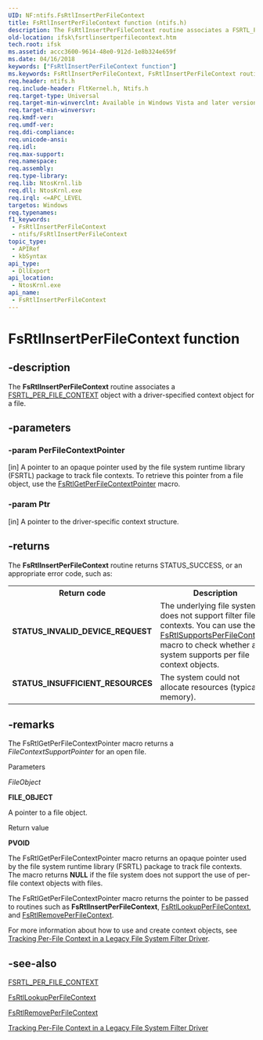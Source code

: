 ```yaml
---
UID: NF:ntifs.FsRtlInsertPerFileContext
title: FsRtlInsertPerFileContext function (ntifs.h)
description: The FsRtlInsertPerFileContext routine associates a FSRTL_PER_FILE_CONTEXT object with a driver-specified context object for a file.
old-location: ifsk\fsrtlinsertperfilecontext.htm
tech.root: ifsk
ms.assetid: accc3600-9614-48e0-912d-1e8b324e659f
ms.date: 04/16/2018
keywords: ["FsRtlInsertPerFileContext function"]
ms.keywords: FsRtlInsertPerFileContext, FsRtlInsertPerFileContext routine [Installable File System Drivers], fsrtlref_570a2352-733f-4b83-8f63-f4bfed0e2f56.xml, ifsk.fsrtlinsertperfilecontext, ntifs/FsRtlInsertPerFileContext
req.header: ntifs.h
req.include-header: FltKernel.h, Ntifs.h
req.target-type: Universal
req.target-min-winverclnt: Available in Windows Vista and later versions of the Windows operating system.
req.target-min-winversvr: 
req.kmdf-ver: 
req.umdf-ver: 
req.ddi-compliance: 
req.unicode-ansi: 
req.idl: 
req.max-support: 
req.namespace: 
req.assembly: 
req.type-library: 
req.lib: NtosKrnl.lib
req.dll: NtosKrnl.exe
req.irql: <=APC_LEVEL
targetos: Windows
req.typenames: 
f1_keywords:
 - FsRtlInsertPerFileContext
 - ntifs/FsRtlInsertPerFileContext
topic_type:
 - APIRef
 - kbSyntax
api_type:
 - DllExport
api_location:
 - NtosKrnl.exe
api_name:
 - FsRtlInsertPerFileContext
---
```


# FsRtlInsertPerFileContext function


## -description

The <b>FsRtlInsertPerFileContext</b> routine associates a <a href="https://msdn.microsoft.com/library/windows/hardware/ff547352">FSRTL_PER_FILE_CONTEXT</a> object with a driver-specified context object for a file.

## -parameters

### -param PerFileContextPointer 

[in]
A pointer to an opaque pointer used by the file system runtime library (FSRTL) package to track file contexts. To retrieve this pointer from a file object, use the <a href="https://docs.microsoft.com/previous-versions/ff546051(v=vs.85)">FsRtlGetPerFileContextPointer</a> macro.

### -param Ptr 

[in]
A pointer to the driver-specific context structure.

## -returns

The <b>FsRtlInsertPerFileContext</b> routine returns STATUS_SUCCESS, or an appropriate error code, such as:

<table>
<tr>
<th>Return code</th>
<th>Description</th>
</tr>
<tr>
<td width="40%">
<dl>
<dt><b>STATUS_INVALID_DEVICE_REQUEST</b></dt>
</dl>
</td>
<td width="60%">
The underlying file system does not support filter file contexts. You can use the <a href="https://docs.microsoft.com/windows-hardware/drivers/ddi/ntifs/nf-ntifs-fsrtlsupportsperfilecontexts">FsRtlSupportsPerFileContexts</a> macro to check whether a file system supports per file context objects.

</td>
</tr>
<tr>
<td width="40%">
<dl>
<dt><b>STATUS_INSUFFICIENT_RESOURCES</b></dt>
</dl>
</td>
<td width="60%">
The system could not allocate resources (typically memory).

</td>
</tr>
</table>

## -remarks

The FsRtlGetPerFileContextPointer macro returns a <i>FileContextSupportPointer</i> for an open file. 

Parameters

<i>FileObject</i>

<b>FILE_OBJECT</b>

A pointer to a file object.

Return value

<b>PVOID</b>

The FsRtlGetPerFileContextPointer macro returns an opaque pointer used by the file system runtime library (FSRTL) package to track file contexts. The macro returns <b>NULL</b> if the file system does not support the use of per-file context objects with files.

The FsRtlGetPerFileContextPointer macro returns the pointer to be passed to routines such as <b>FsRtlInsertPerFileContext</b>, <a href="https://msdn.microsoft.com/library/windows/hardware/ff546930">FsRtlLookupPerFileContext</a>, and  <a href="https://msdn.microsoft.com/library/windows/hardware/ff547226">FsRtlRemovePerFileContext</a>.

For more information about how to use and create context objects, see <a href="https://docs.microsoft.com/windows-hardware/drivers/ifs/tracking-per-file-context-in-a-legacy-file-system-filter-driver">Tracking Per-File Context in a Legacy File System Filter Driver</a>.

## -see-also

<a href="https://msdn.microsoft.com/library/windows/hardware/ff547352">FSRTL_PER_FILE_CONTEXT</a>



<a href="https://msdn.microsoft.com/library/windows/hardware/ff546930">FsRtlLookupPerFileContext</a>



<a href="https://msdn.microsoft.com/library/windows/hardware/ff547226">FsRtlRemovePerFileContext</a>



<a href="https://docs.microsoft.com/windows-hardware/drivers/ifs/tracking-per-file-context-in-a-legacy-file-system-filter-driver">Tracking Per-File Context in a Legacy File System Filter Driver</a>

